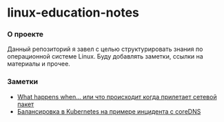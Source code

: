 # linux-education-notes

### О проекте

Данный репозиторий я завел с целью структурировать знания по операционной системе Linux. Буду добавлять заметки, ссылки на материалы и прочее. 

### Заметки

* [What happens when... или что происходит когда прилетает сетевой пакет](network/what-happens-when-packet-arived.md)
* [Балансировка в Kubernetes на примере инцидента с coreDNS](kubernetes/svc-k8s-balancing.md)

